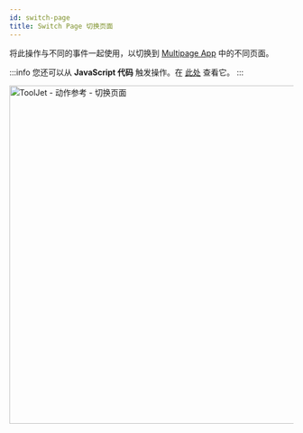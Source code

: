 ```yaml
---
id: switch-page
title: Switch Page 切换页面
---
```


将此操作与不同的事件一起使用，以切换到 [Multipage App](/docs/tutorial/pages) 中的不同页面。

:::info
您还可以从 **JavaScript 代码** 触发操作。在 [此处](/docs/how-to/run-actions-from-runjs) 查看它。
:::

<div style={{textAlign: 'center'}}>

<img className="screenshot-full" src="/img/actions/page/switch-page.png" alt="ToolJet - 动作参考 - 切换页面" width="600"/>

</div>
